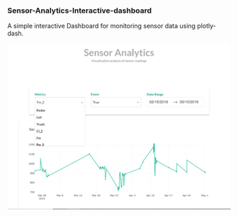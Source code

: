 ### Sensor-Analytics-Interactive-dashboard


A simple interactive Dashboard for monitoring sensor data using plotly-dash.


![Screenshot](https://github.com/tizbid/Sensor-Analytics-Interactive-dashboard/blob/master/sh.PNG)
